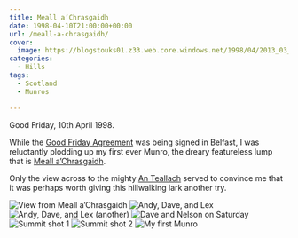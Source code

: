 ```yaml
---
title: Meall a’Chrasgaidh
date: 1998-04-10T21:00:00+00:00
url: /meall-a-chrasgaidh/
cover: 
  image: https://blogstouks01.z33.web.core.windows.net/1998/04/2013_03_04_22_19_00-7.jpg
categories:
  - Hills
tags:
  - Scotland
  - Munros

---
```

Good Friday, 10th April 1998.

While the [Good Friday Agreement][1] was being signed in Belfast, I was reluctantly plodding up my first ever Munro, the dreary featureless lump that is [Meall a’Chrasgaidh][2].

Only the view across to the mighty [An Teallach][3] served to convince me that it was perhaps worth giving this hillwalking lark another try.

![View from Meall a’Chrasgaidh](https://blogstouks01.z33.web.core.windows.net/2023/08/2013_03_04_22_19_00-6.jpg)
![Andy, Dave, and Lex](https://blogstouks01.z33.web.core.windows.net/2023/08/andydavelex-1.jpg)
![Andy, Dave, and Lex (another)](https://blogstouks01.z33.web.core.windows.net/2023/08/andydavelexnel-1.jpg)
![Dave and Nelson on Saturday](https://blogstouks01.z33.web.core.windows.net/2023/08/davenelsat-1.jpg)
![Summit shot 1](https://blogstouks01.z33.web.core.windows.net/2023/08/mun1at1.jpg)
![Summit shot 2](https://blogstouks01.z33.web.core.windows.net/2023/08/mun1at2.jpg)
![My first Munro](https://blogstouks01.z33.web.core.windows.net/2023/08/myfirstmunro-2.jpg)

 [1]: https://en.wikipedia.org/wiki/Good_Friday_Agreement
 [2]: https://www.walkhighlands.co.uk/munros/meall-a-chrasgaidh
 [3]: https://www.walkhighlands.co.uk/ullapool/anteallach.shtml
